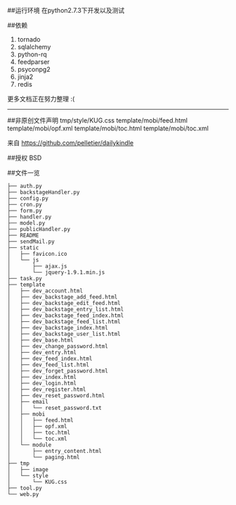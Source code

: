 ##运行环境
在python2.7.3下开发以及测试

##依赖
1. tornado
2. sqlalchemy 
3. python-rq
4. feedparser
5. psyconpg2
6. jinja2
7. redis

更多文档正在努力整理 :(

----

##非原创文件声明
tmp/style/KUG.css
template/mobi/feed.html
template/mobi/opf.xml
template/mobi/toc.html
template/mobi/toc.xml

来自 https://github.com/pelletier/dailykindle

##授权
BSD

##文件一览

    ├── auth.py
    ├── backstageHandler.py
    ├── config.py
    ├── cron.py
    ├── form.py
    ├── handler.py
    ├── model.py
    ├── publicHandler.py
    ├── README
    ├── sendMail.py
    ├── static
    │   ├── favicon.ico
    │   └── js
    │       ├── ajax.js
    │       └── jquery-1.9.1.min.js
    ├── task.py
    ├── template
    │   ├── dev_account.html
    │   ├── dev_backstage_add_feed.html
    │   ├── dev_backstage_edit_feed.html
    │   ├── dev_backstage_entry_list.html
    │   ├── dev_backstage_feed_index.html
    │   ├── dev_backstage_feed_list.html
    │   ├── dev_backstage_index.html
    │   ├── dev_backstage_user_list.html
    │   ├── dev_base.html
    │   ├── dev_change_password.html
    │   ├── dev_entry.html
    │   ├── dev_feed_index.html
    │   ├── dev_feed_list.html
    │   ├── dev_forget_password.html
    │   ├── dev_index.html
    │   ├── dev_login.html
    │   ├── dev_register.html
    │   ├── dev_reset_password.html
    │   ├── email
    │   │   └── reset_password.txt
    │   ├── mobi
    │   │   ├── feed.html
    │   │   ├── opf.xml
    │   │   ├── toc.html
    │   │   └── toc.xml
    │   └── module
    │       ├── entry_content.html
    │       └── paging.html
    ├── tmp
    │   ├── image
    │   └── style
    │       └── KUG.css
    ├── tool.py
    └── web.py

